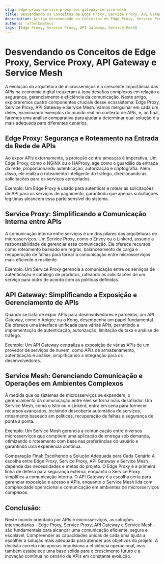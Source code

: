 ```yaml
---
slug: edge-proxy-service-proxy-api-gateway-service-mesh
title: Desvendando os Conceitos de Edge Proxy, Service Proxy, API Gateway e Service Mesh
description: Artigo desvendando os Conceitos de Edge Proxy, Service Proxy, API Gateway e Service Mesh
authors: rafaelbmateus
tags: [Edge Proxy, Service Proxy, API Gateway, Service Mesh]
---
```


# Desvendando os Conceitos de Edge Proxy, Service Proxy, API Gateway e Service Mesh

A evolução da arquitetura de microsserviços e a crescente importância das APIs na economia digital trouxeram à tona desafios complexos em relação a segurança, gerenciamento e eficiência da comunicação. Neste artigo, exploraremos quatro componentes cruciais desse ecossistema: Edge Proxy, Service Proxy, API Gateway e Service Mesh. Vamos mergulhar em cada um deles, examinando exemplos do mundo real no contexto de APIs, e, ao final, faremos uma análise comparativa para ajudar a determinar qual solução é a mais adequada para diferentes cenários.

<!-- truncate -->

## Edge Proxy: Segurança e Roteamento na Entrada da Rede de APIs
Ao expor APIs externamente, a proteção contra ameaças é imperativa. Um Edge Proxy, como o NGINX ou o HAProxy, age como o guardião da entrada da rede, proporcionando autenticação, autorização e criptografia. Além disso, ele realiza o roteamento inteligente do tráfego, direcionando as solicitações para os serviços apropriados.

Exemplo: Um Edge Proxy é usado para autenticar e rotear as solicitações de API para os serviços de pagamento, garantindo que apenas solicitações legítimas alcancem essa parte sensível do sistema.

## Service Proxy: Simplificando a Comunicação Interna entre APIs
A comunicação interna entre serviços é um dos pilares das arquiteturas de microsserviços. Um Service Proxy, como o Envoy ou o Linkerd, assume a responsabilidade de gerenciar essa comunicação. Ele oferece recursos como roteamento baseado em regras, balanceamento de carga e recuperação de falhas para tornar a comunicação entre microsserviços mais eficiente e resiliente.

Exemplo: Um Service Proxy gerencia a comunicação entre os serviços de autenticação e catálogo de produtos, roteando as solicitações de um serviço para outro de acordo com as políticas definidas.

## API Gateway: Simplificando a Exposição e Gerenciamento de APIs
Quando se trata de expor APIs para desenvolvedores e parceiros, um API Gateway, como o Apigee ou o Kong, desempenha um papel fundamental. Ele oferece uma interface unificada para várias APIs, permitindo a implementação de autenticação, autorização, limitação de taxa e análise de tráfego.

Exemplo: Um API Gateway centraliza a exposição de várias APIs de um provedor de serviços de nuvem, como APIs de armazenamento, autenticação e análise, simplificando a integração para os desenvolvedores.

## Service Mesh: Gerenciando Comunicação e Operações em Ambientes Complexos
À medida que os sistemas de microsserviços se expandem, o gerenciamento da comunicação entre eles se torna mais desafiador. Um Service Mesh, como o Istio ou o Linkerd, entra em cena para fornecer recursos avançados, incluindo descoberta automática de serviços, roteamento baseado em políticas, recuperação de falhas e segurança de ponta a ponta.

Exemplo: Um Service Mesh gerencia a comunicação entre diversos microsserviços que compõem uma aplicação de entrega sob demanda, otimizando o roteamento com base nas preferências do usuário e garantindo uma experiência contínua.

Comparação Final: Escolhendo a Solução Adequada para Cada Cenário
A escolha entre Edge Proxy, Service Proxy, API Gateway e Service Mesh depende das necessidades e metas do projeto. O Edge Proxy é a primeira linha de defesa para segurança externa, enquanto o Service Proxy simplifica a comunicação interna. O API Gateway é a escolha certa para gerenciar exposição e acesso a APIs, enquanto o Service Mesh lida com complexidade operacional e comunicação em ambientes de microsserviços complexos.

## Conclusão:

Neste mundo orientado por APIs e microsserviços, as soluções intermediárias - Edge Proxy, Service Proxy, API Gateway e Service Mesh - são fundamentais para alcançar uma comunicação eficiente, segura e escalável. Compreender as capacidades únicas de cada uma ajuda a escolher a solução mais adequada para atender aos objetivos do projeto. A decisão correta não apenas impulsiona a eficiência operacional, mas também estabelece uma base sólida para o crescimento futuro e a inovação contínua no cenário de APIs em constante evolução.
